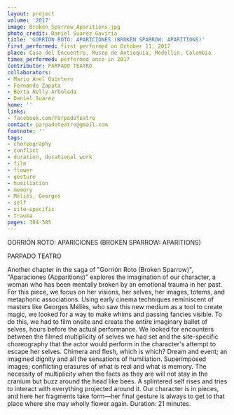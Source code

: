 ```yaml
---
layout: project
volume: '2017'
image: Broken_Sparrow_Aparitions.jpg
photo_credit: Daniel Suarez Gaviria
title: 'GORRIÓN ROTO: APARICIONES (BROKEN SPARROW: APARITIONS)'
first_performed: first performed on October 11, 2017
place: Casa del Encuentro, Museo de Antioquia, Medellin, Colombia
times_performed: performed once in 2017
contributor: PARPADO TEATRO
collaborators:
- Mario Anel Quintero
- Fernando Zapata
- Berta Nelly Arboleda
- Daniel Suarez
home: ''
links:
- facebook.com/ParpadoTeatro
contact: parpadoteatro@gmail.com
footnote: ''
tags:
- choreography
- conflict
- duration, durational work
- film
- flower
- gesture
- humiliation
- memory
- Méliès, Georges
- self
- site-specific
- trauma
pages: 384-385
---
```


GORRIÓN ROTO: APARICIONES 
(BROKEN SPARROW: APARITIONS)

PARPADO TEATRO

Another chapter in the saga of "Gorrión Roto (Broken Sparrow)", "Aparaciones (Apparitions)" explores the imagination of our character, a woman who has been mentally broken by an emotional trauma in her past. For this piece, we focus on her visions, her selves, her images, totems, and metaphoric associations. Using early cinema techniques reminiscent of masters like Georges Méliès, who saw this new medium as a tool to create magic, we looked for a way to make whims and passing fancies visible. To do this, we had to film onsite and create the entire imaginary ballet of selves, hours before the actual performance. We looked for encounters between the filmed multiplicity of selves we had set and the site-specific choreography that the actor would perform in the character's attempt to escape her selves. Chimera and flesh, which is which? Dream and event; an imagined dignity and all the sensations of humiliation. Superimposed images; conflicting erasures of what is real and what is memory. The necessity of multiplicity when the facts as they are will not stay in the cranium but buzz around the head like bees. A splintered self rises and tries to interact with everything projected around it. Our character is in pieces, and here her fragments take form—her final gesture is always to get to that place where she may wholly flower again. Duration: 21 minutes.
